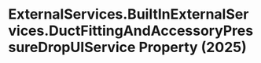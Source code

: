 # ExternalServices.BuiltInExternalServices.DuctFittingAndAccessoryPressureDropUIService Property (2025)

﻿